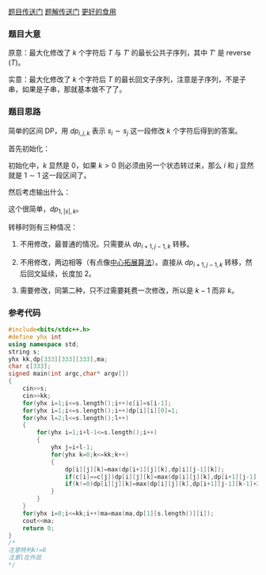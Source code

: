 [题目传送门](https://www.luogu.com.cn/problem/AT_agc021_d)
[题解传送门](https://www.luogu.com.cn/problem/solution/AT_agc021_d)
[更好的食用](https://www.luogu.com.cn/blog/sinius/)

### 题目大意 ###

原意：最大化修改了 $k$ 个字符后 $T$ 与 $T'$ 的最长公共子序列，其中 $T'$ 是 $\operatorname{reverse}(T)$。

实意：最大化修改了 $k$ 个字符后 $T$ 的最长回文子序列，注意是子序列，不是子串，如果是子串，那就基本做不了了。

### 题目思路 ###

简单的区间 DP，用 $dp_{i,j,k}$ 表示 $s_i \sim s_j$ 这一段修改 $k$ 个字符后得到的答案。

首先初始化：

初始化中，$k$ 显然是 $0$，如果 $k>0$ 则必须由另一个状态转过来，那么 $i$ 和 $j$ 显然就是 $1\sim 1$ 这一段区间了。

然后考虑输出什么：

这个很简单，$dp_{1,|s|,k}$。

转移时则有三种情况：

1. 不用修改，最普通的情况。只需要从 $dp_{i+1,j-1,k}$ 转移。

2. 不用修改，两边相等（有点像[中心拓展算法](https://www.luogu.com.cn/problem/P3805)）。直接从 $dp_{i+1,j-1,k}$ 转移，然后回文延续，长度加 $2$。

3. 需要修改，同第二种，只不过需要耗费一次修改，所以是 $k-1$ 而非 $k$。

### 参考代码 ###

```cpp
#include<bits/stdc++.h>
#define yhx int
using namespace std;
string s;
yhx kk,dp[333][333][333],ma;
char c[333];
signed main(int argc,char* argv[])
{
	cin>>s;
	cin>>kk;
	for(yhx i=1;i<=s.length();i++)c[i]=s[i-1];
	for(yhx i=1;i<=s.length();i++)dp[i][i][0]=1;
	for(yhx l=2;l<=s.length();l++)
	{
		for(yhx i=1;i+l-1<=s.length();i++)
		{
			yhx j=i+l-1;
			for(yhx k=0;k<=kk;k++)
			{
				dp[i][j][k]=max(dp[i+1][j][k],dp[i][j-1][k]);
				if(c[i]==c[j])dp[i][j][k]=max(dp[i][j][k],dp[i+1][j-1][k]+2);
				if(k!=0)dp[i][j][k]=max(dp[i][j][k],dp[i+1][j-1][k-1]+2);
			}
		}
	}
	for(yhx i=0;i<=kk;i++)ma=max(ma,dp[1][s.length()][i]);
	cout<<ma;
    return 0;
}
/*
注意特判k!=0 
注意l在外层 
*/
```
